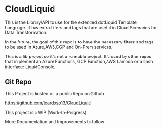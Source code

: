 # CloudLiquid

This is the Library/API to use for the extended dotLiquid Template Language. It has extra filters and tags that are useful in Cloud Scenarios for Data Transformation.


In the future, the goal of this repo is to have the necessary filters and tags to be used in Azure,AWS,CGP and On-Prem services.


This is a lib project so it's not a runnable project. It's used by other repos that implement an  Azure Functions, GCP Function,AWS Lambda or a bash interface: LiquidConsole.



## Git Repo

This Project is hosted on a public Repo on Github

https://github.com/jcardoso13/CloudLiquid

This project is a WIP (Work-In-Progress)

More Documentation and Improvements to follow